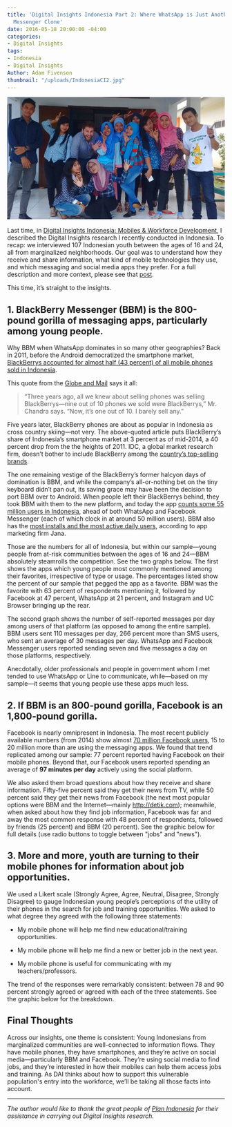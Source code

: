 ```yaml
---
title: 'Digital Insights Indonesia Part 2: Where WhatsApp is Just Another BlackBerry
  Messenger Clone'
date: 2016-05-18 20:00:00 -04:00
categories:
- Digital Insights
tags:
- Indonesia
- Digital Insights
Author: Adam Fivenson
thumbnail: "/uploads/IndonesiaCI2.jpg"
---
```


![IndonesiaCI2.jpg](/uploads/IndonesiaCI2.jpg)

Last time, in [Digital Insights Indonesia: Mobiles & Workforce Development](http://dai-global-digital.com/indonesia-digital-insights.html), I described the Digital Insights research I recently conducted in Indonesia. To recap: we interviewed 107 Indonesian youth between the ages of 16 and 24, all from marginalized neighborhoods. Our goal was to understand how they receive and share information, what kind of mobile technologies they use, and which messaging and social media apps they prefer. For a full description and more context, please see that [post](http://dai-global-digital.com/indonesia-digital-insights.html).

This time, it’s straight to the insights.

<!--more-->

## 1. BlackBerry Messenger (BBM) is the 800-pound gorilla of messaging apps, particularly among young people.

Why BBM when WhatsApp dominates in so many other geographies?  Back in 2011, before the Android democratized the smartphone market, [BlackBerrys accounted for almost half (43 percent) of all mobile phones sold in Indonesia](http://www.theglobeandmail.com/report-on-business/international-business/lack-of-global-knowledge-has-cost-blackberry-indonesia/article21432165/).

This quote from the [Globe and Mail](http://www.theglobeandmail.com/report-on-business/international-business/lack-of-global-knowledge-has-cost-blackberry-indonesia/article21432165/) says it all:

> “Three years ago, all we knew about selling phones was selling BlackBerrys—nine out of 10 phones we sold were BlackBerrys,” Mr. Chandra says. “Now, it’s one out of 10. I barely sell any.”

Five years later, BlackBerry phones are about as popular in Indonesia as cross country skiing—not very. The above-quoted article puts BlackBerry’s share of Indonesia’s smartphone market at 3 percent as of mid-2014, a 40 percent drop from the the heights of 2011. IDC, a global market research firm, doesn’t bother to include BlackBerry among the [country’s top-selling brands](https://www.idc.com/getdoc.jsp?containerId=prAP41041116).

The one remaining vestige of the BlackBerry’s former halcyon days of domination is BBM, and while the company’s all-or-nothing bet on the tiny keyboard didn’t pan out, its saving grace may have been the decision to port BBM over to Android. When people left their BlackBerrys behind, they took BBM with them to the new platform, and today the app [counts some 55 million users in Indonesia](http://blogs.wsj.com/digits/2016/02/29/why-blackberry-is-a-hit-in-indonesia/), ahead of both WhatsApp and Facebook Messenger (each of which clock in at around 50 million users). BBM also has the [most installs and the most active daily users](https://blog.jana.com/2015/06/18/top-messenger-apps-in-indonesia/), according to app marketing firm Jana.

Those are the numbers for all of Indonesia, but within our sample—young people from at-risk communities between the ages of 16 and 24—BBM absolutely steamrolls the competition. See the two graphs below. The first shows the apps which young people most commonly mentioned among their favorites, irrespective of type or usage. The percentages listed show the percent of our sample that pegged the app as a favorite. BBM was the favorite with 63 percent of respondents mentioning it, followed by Facebook at 47 percent, WhatsApp at 21 percent, and Instagram and UC Browser bringing up the rear.

<script id="infogram_0_73daef7e-f91b-449f-9c10-44214117e967" title="Favorite apps 2" src="//e.infogr.am/js/embed.js?gOo" type="text/javascript"></script>

The second graph shows the number of self-reported messages per day among users of that platform (as opposed to among the entire sample). BBM users sent 110 messages per day, 266 percent more than SMS users, who sent an average of 30 messages per day. WhatsApp and Facebook Messenger users reported sending seven and five messages a day on those platforms, respectively.

Anecdotally, older professionals and people in government whom I met tended to use WhatsApp or Line to communicate, while—based on my sample—it seems that young people use these apps much less.

<script id="infogram_0_N4e6sWYz1zPSPnOl" title="Messages per day" src="//e.infogr.am/js/embed.js?dAU" type="text/javascript"></script>

## 2. If BBM is an 800-pound gorilla, Facebook is an 1,800-pound gorilla.

Facebook is nearly omnipresent in Indonesia. The most recent publicly available numbers (from 2014) show almost [70 million Facebook users](http://blogs.wsj.com/digits/2014/06/27/facebook-users-in-indonesia-rise-to-69-million/), 15 to 20 million more than are using the messaging apps. We found that trend replicated among our sample: 77 percent reported having Facebook on their mobile phones. Beyond that, our Facebook users reported spending an average of **97 minutes per day** actively using the social platform.

We also asked them broad questions about how they receive and share information. Fifty-five percent said they get their news from TV, while 50 percent said they get their news from Facebook (the next most popular options were BBM and the Internet—mainly http://detik.com); meanwhile, when asked about how they find job information, Facebook was far and away the most common response with 48 percent of respondents, followed by friends (25 percent) and BBM (20 percent). See the graphic below for full details (use radio buttons to toggle between "jobs" and "news").

<script id="infogram_0_b8e5ebe4-db97-4eb8-858e-7da42733599c" title="Copy: Info Flows and Indonesian Youth" src="//e.infogr.am/js/embed.js?DPi" type="text/javascript"></script>

## 3. More and more, youth are turning to their mobile phones for information about job opportunities.

We used a Likert scale (Strongly Agree, Agree, Neutral, Disagree, Strongly Disagree) to gauge Indonesian young people’s perceptions of the utility of their phones in the search for job and training opportunities. We asked to what degree they agreed with the following three statements:

* My mobile phone will help me find new educational/training opportunities.

* My mobile phone will help me find a new or better job in the next year.

* My mobile phone is useful for communicating with my teachers/professors.

The trend of the responses were remarkably consistent: between 78 and 90 percent strongly agreed or agreed with each of the three statements. See the graphic below for the breakdown.

<script id="infogram_0_2oRP1aq33YePvkNa" title="Likert" src="//e.infogr.am/js/embed.js?7eO" type="text/javascript"></script>

## Final Thoughts

Across our insights, one theme is consistent: Young Indonesians from marginalized communities are well-connected to information flows. They have mobile phones, they have smartphones, and they’re active on social media—particularly BBM and Facebook. They’re using social media to find jobs, and they’re interested in how their mobiles can help them access jobs and training. As DAI thinks about how to support this vulnerable population's entry into the workforce, we’ll be taking all those facts into account.

---

*The author would like to thank the great people of [Plan Indonesia](https://plan-international.org/indonesia) for their assistance in carrying out Digital Insights research.*
